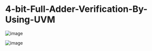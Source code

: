 # 4-bit-Full-Adder-Verification-By-Using-UVM
![image](https://github.com/user-attachments/assets/83130fdb-96b3-4fcf-8017-5d542029072b)

![image](https://github.com/user-attachments/assets/3fd9ebb9-12c9-42ef-8c5a-f50f8204523f)
